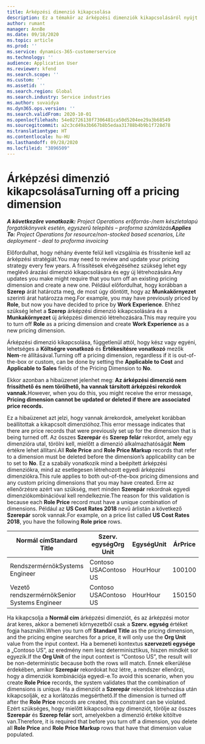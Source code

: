 ```yaml
---
title: Árképzési dimenzió kikapcsolása
description: Ez a témakör az árképzési dimenziók kikapcsolásáról nyújt információkat.
author: rumant
manager: AnnBe
ms.date: 09/18/2020
ms.topic: article
ms.prod: ''
ms.service: dynamics-365-customerservice
ms.technology: ''
audience: Application User
ms.reviewer: kfend
ms.search.scope: ''
ms.custom: ''
ms.assetid: ''
ms.search.region: Global
ms.search.industry: Service industries
ms.author: suvaidya
ms.dyn365.ops.version: ''
ms.search.validFrom: 2020-10-01
ms.openlocfilehash: 54e02726138f7306481ca50d5204ee29a3b68549
ms.sourcegitcommit: a2c3cd49a3b667b8b5edaa31788b4b9b1f728d78
ms.translationtype: HT
ms.contentlocale: hu-HU
ms.lasthandoff: 09/28/2020
ms.locfileid: "3896509"
---
```

# <a name="turning-off-a-pricing-dimension"></a><span data-ttu-id="e85d1-103">Árképzési dimenzió kikapcsolása</span><span class="sxs-lookup"><span data-stu-id="e85d1-103">Turning off a pricing dimension</span></span>

<span data-ttu-id="e85d1-104">_**A következőre vonatkozik:** Project Operations erőforrás-/nem készletalapú forgatókönyvek esetén, egyszerű telepítés – proforma számlázás_</span><span class="sxs-lookup"><span data-stu-id="e85d1-104">_**Applies To:** Project Operations for resource/non-stocked based scenarios, Lite deployment - deal to proforma invoicing_</span></span>

<span data-ttu-id="e85d1-105">Előfordulhat, hogy néhány évente felül kell vizsgálnia és frissítenie kell az árképzési stratégiát.</span><span class="sxs-lookup"><span data-stu-id="e85d1-105">You may need to review and update your pricing strategy every few years.</span></span> <span data-ttu-id="e85d1-106">A frissítések elvégzéséhez szükség lehet egy meglévő árazási dimenzió kikapcsolására és egy új létrehozására.</span><span class="sxs-lookup"><span data-stu-id="e85d1-106">Any updates you make might require that you turn off an existing pricing dimension and create a new one.</span></span> <span data-ttu-id="e85d1-107">Például előfordulhat, hogy korábban a **Szerep** árát határozta meg, de most úgy döntött, hogy az **Munkakörnyezet** szerinti árat határozza meg.</span><span class="sxs-lookup"><span data-stu-id="e85d1-107">For example, you may have previously priced by **Role**, but now you have decided to price by **Work Experience**.</span></span> <span data-ttu-id="e85d1-108">Ehhez szükség lehet a **Szerep** árképzési dimenzió kikapcsolására és a **Munkakörnyezet** új árképzési dimenzió létrehozására.</span><span class="sxs-lookup"><span data-stu-id="e85d1-108">This may require you to turn off **Role** as a pricing dimension and create **Work Experience** as a new pricing dimension.</span></span> 

<span data-ttu-id="e85d1-109">Árképzési dimenzió kikapcsolása, függetlenül attól, hogy kész vagy egyéni, lehetséges a **Költségre vonatkozó** és **Értékesítésre vonatkozó** mezők **Nem**-re állításával.</span><span class="sxs-lookup"><span data-stu-id="e85d1-109">Turning off a pricing dimension, regardless if it is out-of-the-box or custom, can be done by setting the **Applicable to Cost** and **Applicable to Sales** fields of the Pricing Dimension to **No**.</span></span>

<span data-ttu-id="e85d1-110">Ekkor azonban a hibaüzenet jelenhet meg: **Az árképzési dimenzió nem frissíthető és nem törölhető, ha vannak társított árképzési rekordok vannak.**</span><span class="sxs-lookup"><span data-stu-id="e85d1-110">However, when you do this, you might receive the error message, **Pricing dimension cannot be updated or deleted if there are associated price records.**</span></span>

<span data-ttu-id="e85d1-111">Ez a hibaüzenet azt jelzi, hogy vannak árrekordok, amelyeket korábban beállítottak a kikapcsolt dimenzióhoz.</span><span class="sxs-lookup"><span data-stu-id="e85d1-111">This error message indicates that there are price records that were previously set up for the dimension that is being turned off.</span></span> <span data-ttu-id="e85d1-112">Az összes **Szerepár** és **Szerep felár** rekordot, amely egy dimenzióra utal, törölni kell, mielőtt a dimenzió alkalmazhatóságát **Nem** értékre lehet állítani.</span><span class="sxs-lookup"><span data-stu-id="e85d1-112">All **Role Price** and **Role Price Markup** records that refer to a dimension must be deleted before the dimension’s applicability can be to set to **No**.</span></span> <span data-ttu-id="e85d1-113">Ez a szabály vonatkozik mind a beépített árképzési dimenziókra, mind az esetlegesen létrehozott egyedi árképzési dimenziókra.</span><span class="sxs-lookup"><span data-stu-id="e85d1-113">This rule applies to both out-of-the-box pricing dimensions and any custom pricing dimensions that you may have created.</span></span> <span data-ttu-id="e85d1-114">Erre az ellenőrzésre azért van szükség, mert minden **Szerepár** rekordnak egyedi dimenziókombinációval kell rendelkeznie.</span><span class="sxs-lookup"><span data-stu-id="e85d1-114">The reason for this validation is because each **Role Price** record must have a unique combination of dimensions.</span></span> <span data-ttu-id="e85d1-115">Például az **US Cost Rates 2018** nevű árlistán a következő **Szerepár** sorok vannak.</span><span class="sxs-lookup"><span data-stu-id="e85d1-115">For example, on a price list called **US Cost Rates 2018**, you have the following **Role price** rows.</span></span> 

| <span data-ttu-id="e85d1-116">Normál cím</span><span class="sxs-lookup"><span data-stu-id="e85d1-116">Standard Title</span></span>         | <span data-ttu-id="e85d1-117">Szerv. egység</span><span class="sxs-lookup"><span data-stu-id="e85d1-117">Org Unit</span></span>    |<span data-ttu-id="e85d1-118">Egység</span><span class="sxs-lookup"><span data-stu-id="e85d1-118">Unit</span></span>   |<span data-ttu-id="e85d1-119">Ár</span><span class="sxs-lookup"><span data-stu-id="e85d1-119">Price</span></span>  |<span data-ttu-id="e85d1-120">Pénznem</span><span class="sxs-lookup"><span data-stu-id="e85d1-120">Currency</span></span>  |
| -----------------------|-------------|-------|-------|----------|
| <span data-ttu-id="e85d1-121">Rendszermérnök</span><span class="sxs-lookup"><span data-stu-id="e85d1-121">Systems Engineer</span></span>|<span data-ttu-id="e85d1-122">Contoso USA</span><span class="sxs-lookup"><span data-stu-id="e85d1-122">Contoso US</span></span>|<span data-ttu-id="e85d1-123">Hour</span><span class="sxs-lookup"><span data-stu-id="e85d1-123">Hour</span></span>| <span data-ttu-id="e85d1-124">100</span><span class="sxs-lookup"><span data-stu-id="e85d1-124">100</span></span>|<span data-ttu-id="e85d1-125">USD</span><span class="sxs-lookup"><span data-stu-id="e85d1-125">USD</span></span>|
| <span data-ttu-id="e85d1-126">Vezető rendszermérnök</span><span class="sxs-lookup"><span data-stu-id="e85d1-126">Senior Systems Engineer</span></span>|<span data-ttu-id="e85d1-127">Contoso USA</span><span class="sxs-lookup"><span data-stu-id="e85d1-127">Contoso US</span></span>|<span data-ttu-id="e85d1-128">Hour</span><span class="sxs-lookup"><span data-stu-id="e85d1-128">Hour</span></span>| <span data-ttu-id="e85d1-129">150</span><span class="sxs-lookup"><span data-stu-id="e85d1-129">150</span></span>| <span data-ttu-id="e85d1-130">USD</span><span class="sxs-lookup"><span data-stu-id="e85d1-130">USD</span></span>|


<span data-ttu-id="e85d1-131">Ha kikapcsolja a **Normál cím** árképzési dimenziót, és az árképzési motor árat keres, akkor a bemeneti környezetből csak a **Szerv. egység** értéket fogja használni.</span><span class="sxs-lookup"><span data-stu-id="e85d1-131">When you turn off **Standard Title** as the pricing dimension, and the pricing engine searches for a price, it will only use the **Org Unit** value from the input context.</span></span> <span data-ttu-id="e85d1-132">Ha a bemeneti kontextus **szervezeti egysége** a „Contoso US”, az eredmény nem lesz determinisztikus, hiszen mindkét sor egyezik.</span><span class="sxs-lookup"><span data-stu-id="e85d1-132">If the **Org Unit** of the input context is “Contoso US”, the result will be non-deterministic because both the rows will match.</span></span> <span data-ttu-id="e85d1-133">Ennek elkerülése érdekében, amikor **Szerepár** rekordokat hoz létre, a rendszer ellenőrzi, hogy a dimenziók kombinációja egyedi-e.</span><span class="sxs-lookup"><span data-stu-id="e85d1-133">To avoid this scenario, when you create **Role Price** records, the system validates that the combination of dimensions is unique.</span></span> <span data-ttu-id="e85d1-134">Ha a dimenziót a **Szerepár** rekordok létrehozása után kikapcsolják, ez a korlátozás megsérthető.</span><span class="sxs-lookup"><span data-stu-id="e85d1-134">If the dimension is turned off after the **Role Price** records are created, this constraint can be violated.</span></span> <span data-ttu-id="e85d1-135">Ezért szükséges, hogy mielőtt kikapcsolna egy dimenziót, törölje az összes **Szerepár** és **Szerep felár** sort, amelyekben a dimenzió értéke kitöltve van.</span><span class="sxs-lookup"><span data-stu-id="e85d1-135">Therefore, it is required that before you turn off a dimension, you delete all **Role Price** and **Role Price Markup** rows that have that dimension value populated.</span></span>
